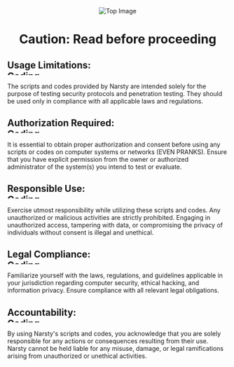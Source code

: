 <!DOCTYPE html> 
<html lang="en">
<head>
  <head>
  <meta name="viewport" content="width=device-width, initial-scale=1">
  <meta name="description" content="BadUSB scripts exclusively designed for Mac OS & the Flipper Zero device.">
  
  <!-- Open Graph tags -->
  <meta property="og:title" content="MacOS-DuckyScripts">
  <meta property="og:description" content="BadUSB scripts Warning, Usage Limitations, Legal Compliance.">
  <meta property="og:image" content="https://github.com/narstybits/MacOS-DuckyScripts/blob/main/Warning%20%20Readme.md">
  <meta property="og:url" content="https://github.com/narstybits/MacOS-DuckyScripts">
  <meta charset="utf-8">
</head>
<body>
  <div align="center"> 
    <img src="https://i.imgur.com/SPznhjI.png" alt="Top Image">
  </div>
  <div align="center">
  <h1>Caution: Read before proceeding</h1>
</div>
  <div class="section">
    <h2>Usage Limitations:
    <img alt="Coding" width="1473" height="10" src="https://www.ncsc.gov.uk/images/malware%20warning.jpg"></h2>
    <p>The scripts and codes provided by Narsty are intended solely for the purpose of testing security protocols and penetration testing. They should be used only in compliance with all applicable laws and regulations.</p>
  </div>
  <div class="section">
    <h2>Authorization Required:
    <img alt="Coding" width="1473" height="10" src="https://www.ncsc.gov.uk/images/malware%20warning.jpg"></h2>
    <p>It is essential to obtain proper authorization and consent before using any scripts or codes on computer systems or networks (EVEN PRANKS). Ensure that you have explicit permission from the owner or authorized administrator of the system(s) you intend to test or evaluate.</p>
  </div>
  <div class="section">
    <h2>Responsible Use:
    <img alt="Coding" width="1473" height="10" src="https://www.ncsc.gov.uk/images/malware%20warning.jpg"></h2>
    <p>Exercise utmost responsibility while utilizing these scripts and codes. Any unauthorized or malicious activities are strictly prohibited. Engaging in unauthorized access, tampering with data, or compromising the privacy of individuals without consent is illegal and unethical.</p>
  </div>
  <div class="section">
    <h2>Legal Compliance:
    <img alt="Coding" width="1473" height="10" src="https://www.ncsc.gov.uk/images/malware%20warning.jpg"></h2>
    <p>Familiarize yourself with the laws, regulations, and guidelines applicable in your jurisdiction regarding computer security, ethical hacking, and information privacy. Ensure compliance with all relevant legal obligations.</p>
  </div>
  <div class="section">
    <h2>Accountability:
    <img alt="Coding" width="1473" height="10" src="https://www.ncsc.gov.uk/images/malware%20warning.jpg"></h2>
    <p>By using Narsty's scripts and codes, you acknowledge that you are solely responsible for any actions or consequences resulting from their use. Narsty cannot be held liable for any misuse, damage, or legal ramifications arising from unauthorized or unethical activities.</p>
  </div>
</body>
</html>
